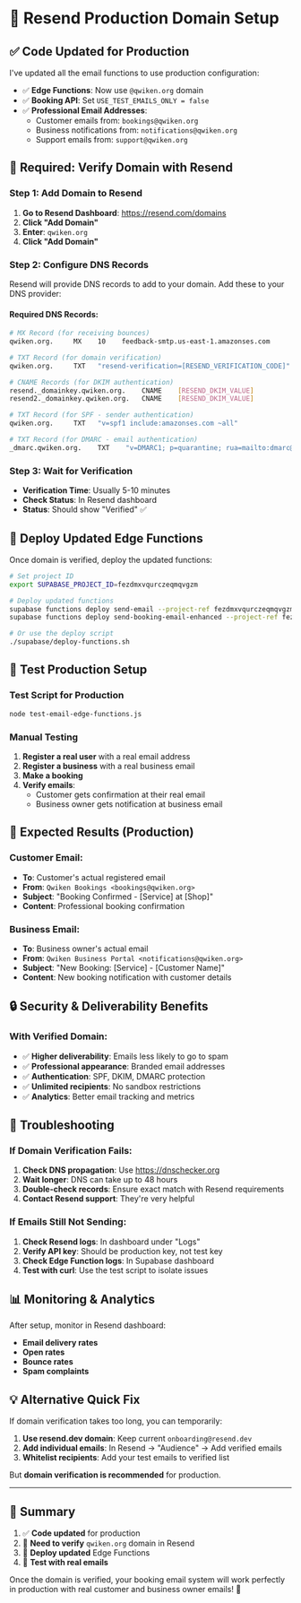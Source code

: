 # 🚀 **Resend Production Domain Setup**

## ✅ **Code Updated for Production**

I've updated all the email functions to use production configuration:
- ✅ **Edge Functions**: Now use `@qwiken.org` domain
- ✅ **Booking API**: Set `USE_TEST_EMAILS_ONLY = false`
- ✅ **Professional Email Addresses**:
  - Customer emails from: `bookings@qwiken.org`
  - Business notifications from: `notifications@qwiken.org`
  - Support emails from: `support@qwiken.org`

## 🔧 **Required: Verify Domain with Resend**

### **Step 1: Add Domain to Resend**

1. **Go to Resend Dashboard**: https://resend.com/domains
2. **Click "Add Domain"**
3. **Enter**: `qwiken.org`
4. **Click "Add Domain"**

### **Step 2: Configure DNS Records**

Resend will provide DNS records to add to your domain. Add these to your DNS provider:

#### **Required DNS Records:**
```bash
# MX Record (for receiving bounces)
qwiken.org.     MX    10    feedback-smtp.us-east-1.amazonses.com

# TXT Record (for domain verification)  
qwiken.org.     TXT   "resend-verification=[RESEND_VERIFICATION_CODE]"

# CNAME Records (for DKIM authentication)
resend._domainkey.qwiken.org.    CNAME    [RESEND_DKIM_VALUE]
resend2._domainkey.qwiken.org.   CNAME    [RESEND_DKIM_VALUE]

# TXT Record (for SPF - sender authentication)
qwiken.org.     TXT   "v=spf1 include:amazonses.com ~all"

# TXT Record (for DMARC - email authentication)
_dmarc.qwiken.org.    TXT    "v=DMARC1; p=quarantine; rua=mailto:dmarc@qwiken.org"
```

### **Step 3: Wait for Verification**

- **Verification Time**: Usually 5-10 minutes
- **Check Status**: In Resend dashboard
- **Status**: Should show "Verified" ✅

## 🚀 **Deploy Updated Edge Functions**

Once domain is verified, deploy the updated functions:

```bash
# Set project ID
export SUPABASE_PROJECT_ID=fezdmxvqurczeqmqvgzm

# Deploy updated functions
supabase functions deploy send-email --project-ref fezdmxvqurczeqmqvgzm
supabase functions deploy send-booking-email-enhanced --project-ref fezdmxvqurczeqmqvgzm

# Or use the deploy script
./supabase/deploy-functions.sh
```

## 🧪 **Test Production Setup**

### **Test Script for Production**
```bash
node test-email-edge-functions.js
```

### **Manual Testing**
1. **Register a real user** with a real email address
2. **Register a business** with a real business email
3. **Make a booking**
4. **Verify emails**:
   - Customer gets confirmation at their real email
   - Business owner gets notification at business email

## 🎯 **Expected Results (Production)**

### **Customer Email**:
- **To**: Customer's actual registered email
- **From**: `Qwiken Bookings <bookings@qwiken.org>`
- **Subject**: "Booking Confirmed - [Service] at [Shop]"
- **Content**: Professional booking confirmation

### **Business Email**:
- **To**: Business owner's actual email
- **From**: `Qwiken Business Portal <notifications@qwiken.org>`
- **Subject**: "New Booking: [Service] - [Customer Name]"
- **Content**: New booking notification with customer details

## 🔒 **Security & Deliverability Benefits**

### **With Verified Domain**:
- ✅ **Higher deliverability**: Emails less likely to go to spam
- ✅ **Professional appearance**: Branded email addresses
- ✅ **Authentication**: SPF, DKIM, DMARC protection
- ✅ **Unlimited recipients**: No sandbox restrictions
- ✅ **Analytics**: Better email tracking and metrics

## 🚨 **Troubleshooting**

### **If Domain Verification Fails**:
1. **Check DNS propagation**: Use https://dnschecker.org
2. **Wait longer**: DNS can take up to 48 hours
3. **Double-check records**: Ensure exact match with Resend requirements
4. **Contact Resend support**: They're very helpful

### **If Emails Still Not Sending**:
1. **Check Resend logs**: In dashboard under "Logs"
2. **Verify API key**: Should be production key, not test key
3. **Check Edge Function logs**: In Supabase dashboard
4. **Test with curl**: Use the test script to isolate issues

## 📊 **Monitoring & Analytics**

After setup, monitor in Resend dashboard:
- **Email delivery rates**
- **Open rates**  
- **Bounce rates**
- **Spam complaints**

## 💡 **Alternative Quick Fix**

If domain verification takes too long, you can temporarily:

1. **Use resend.dev domain**: Keep current `onboarding@resend.dev`
2. **Add individual emails**: In Resend → "Audience" → Add verified emails
3. **Whitelist recipients**: Add your test emails to verified list

But **domain verification is recommended** for production.

---

## 🎉 **Summary**

1. ✅ **Code updated** for production
2. 🔧 **Need to verify** `qwiken.org` domain in Resend
3. 🚀 **Deploy updated** Edge Functions
4. 📧 **Test with real emails**

Once the domain is verified, your booking email system will work perfectly in production with real customer and business owner emails! 🚀